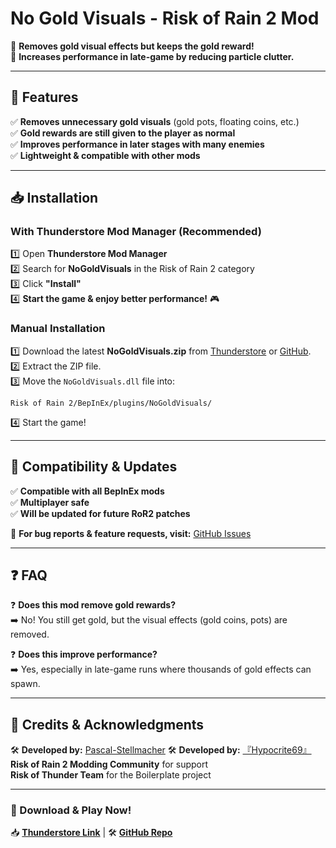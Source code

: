 # No Gold Visuals - Risk of Rain 2 Mod  
🔹 **Removes gold visual effects but keeps the gold reward!**  
🔹 **Increases performance in late-game by reducing particle clutter.**  

---

## 📌 Features  
✅ **Removes unnecessary gold visuals** (gold pots, floating coins, etc.)  
✅ **Gold rewards are still given to the player as normal**  
✅ **Improves performance in later stages with many enemies**  
✅ **Lightweight & compatible with other mods**  

---

## 📥 Installation  

### With Thunderstore Mod Manager (Recommended)  
1️⃣ Open **Thunderstore Mod Manager**  
2️⃣ Search for **NoGoldVisuals** in the Risk of Rain 2 category  
3️⃣ Click **"Install"**  
4️⃣ **Start the game & enjoy better performance!** 🎮  

### Manual Installation  
1️⃣ Download the latest **NoGoldVisuals.zip** from [Thunderstore](https://thunderstore.io/c/riskofrain2/p/AllOfThem/NoGoldVisuals/) or [GitHub](https://github.com/The-regular-Hedgehogs/NoGoldVisuals).  
2️⃣ Extract the ZIP file.  
3️⃣ Move the `NoGoldVisuals.dll` file into:  
   ```  
   Risk of Rain 2/BepInEx/plugins/NoGoldVisuals/  
   ```  
4️⃣ Start the game!  

---

## 🔄 Compatibility & Updates  
✅ **Compatible with all BepInEx mods**  
✅ **Multiplayer safe**  
✅ **Will be updated for future RoR2 patches**  

🚀 **For bug reports & feature requests, visit:** [GitHub Issues](https://github.com/The-regular-Hedgehogs/NoGoldVisuals/issues)  

---

## ❓ FAQ  
❓ **Does this mod remove gold rewards?**  
➡️ No! You still get gold, but the visual effects (gold coins, pots) are removed.  

❓ **Does this improve performance?**  
➡️ Yes, especially in late-game runs where thousands of gold effects can spawn.  

---

## 💙 Credits & Acknowledgments
🛠️ **Developed by:** [Pascal-Stellmacher](https://github.com/Pascal-Stellmacher)
🛠️ **Developed by:** [『Hypocrite69』](https://github.com/Hypocrite69)
**Risk of Rain 2 Modding Community** for support  
**Risk of Thunder Team** for the Boilerplate project

---

### 📌 Download & Play Now!  
📥 **[Thunderstore Link](https://thunderstore.io/c/riskofrain2/p/AllOfThem/NoGoldVisuals/)** | 🛠️ **[GitHub Repo](https://github.com/The-regular-Hedgehogs/NoGoldVisuals)**
